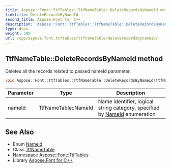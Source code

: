 ```yaml
---
title: Aspose::Font::TtfTables::TtfNameTable::DeleteRecordsByNameId method
linktitle: DeleteRecordsByNameId
second_title: Aspose.Font for C++
description: 'Aspose::Font::TtfTables::TtfNameTable::DeleteRecordsByNameId method. Deletes all the records related to passed nameId parameter in C++.'
type: docs
weight: 300
url: /cpp/aspose.font.ttftables/ttfnametable/deleterecordsbynameid/
---
```

## TtfNameTable::DeleteRecordsByNameId method


Deletes all the records related to passed nameId parameter.

```cpp
void Aspose::Font::TtfTables::TtfNameTable::DeleteRecordsByNameId(TtfNameTable::NameId nameId)
```


| Parameter | Type | Description |
| --- | --- | --- |
| nameId | TtfNameTable::NameId | Name identifier, logical string category, specified by [NameId](../nameid/) enumeration |

## See Also

* Enum [NameId](../nameid/)
* Class [TtfNameTable](../)
* Namespace [Aspose::Font::TtfTables](../../)
* Library [Aspose.Font for C++](../../../)
